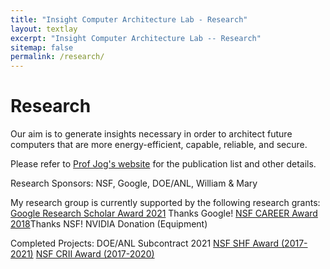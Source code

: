 ```yaml
---
title: "Insight Computer Architecture Lab - Research"
layout: textlay
excerpt: "Insight Computer Architecture Lab -- Research"
sitemap: false
permalink: /research/
---
```


# Research

Our aim is to generate insights necessary in order to architect future computers that are 
more energy-efficient, capable, reliable, and secure.

Please refer to [Prof Jog's website](https://adwaitjog.github.io/) for the publication list and other details.

Research Sponsors: NSF, Google, DOE/ANL, William & Mary

My research group is currently supported by the following research grants:
[Google Research Scholar Award 2021](https://ai.googleblog.com/2021/04/announcing-2021-research-scholar.html) Thanks Google!
[NSF CAREER Award 2018](https://www.nsf.gov/awardsearch/showAward?AWD_ID=1750667)Thanks NSF!
NVIDIA Donation (Equipment)

Completed Projects:
DOE/ANL Subcontract 2021
[NSF SHF Award (2017-2021)](https://www.nsf.gov/awardsearch/showAward?AWD_ID=1717532)
[NSF CRII Award (2017-2020)](https://www.nsf.gov/awardsearch/showAward?AWD_ID=1657336)
